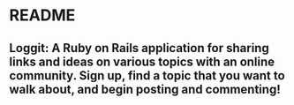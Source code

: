 # README

 ## Loggit: A Ruby on Rails application for sharing links and ideas on various topics with an online community. Sign up, find a topic that you want to walk about, and begin posting and commenting!
